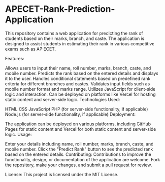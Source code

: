 # APECET-Rank-Prediction-Application
This repository contains a web application for predicting the rank of students based on their marks, branch, and caste. The application is designed to assist students in estimating their rank in various competitive exams such as AP ECET.


Features:

Allows users to input their name, roll number, marks, branch, caste, and mobile number.
Predicts the rank based on the entered details and displays it to the user.
Handles conditional statements based on predefined rank criteria for different branches and castes.
Validates input fields such as mobile number format and marks range.
Utilizes JavaScript for client-side logic and interaction.
Can be deployed on platforms like Vercel for hosting static content and server-side logic.
Technologies Used:

HTML
CSS
JavaScript
PHP (for server-side functionality, if applicable)
Node.js (for server-side functionality, if applicable)
Deployment:

The application can be deployed on various platforms, including GitHub Pages for static content and Vercel for both static content and server-side logic.
Usage:

Enter your details including name, roll number, marks, branch, caste, and mobile number.
Click the "Predict Rank" button to see the predicted rank based on the entered details.
Contributing:
Contributions to improve the functionality, design, or documentation of the application are welcome. Fork the repository, make your changes, and submit a pull request for review.

License:
This project is licensed under the MIT License.
